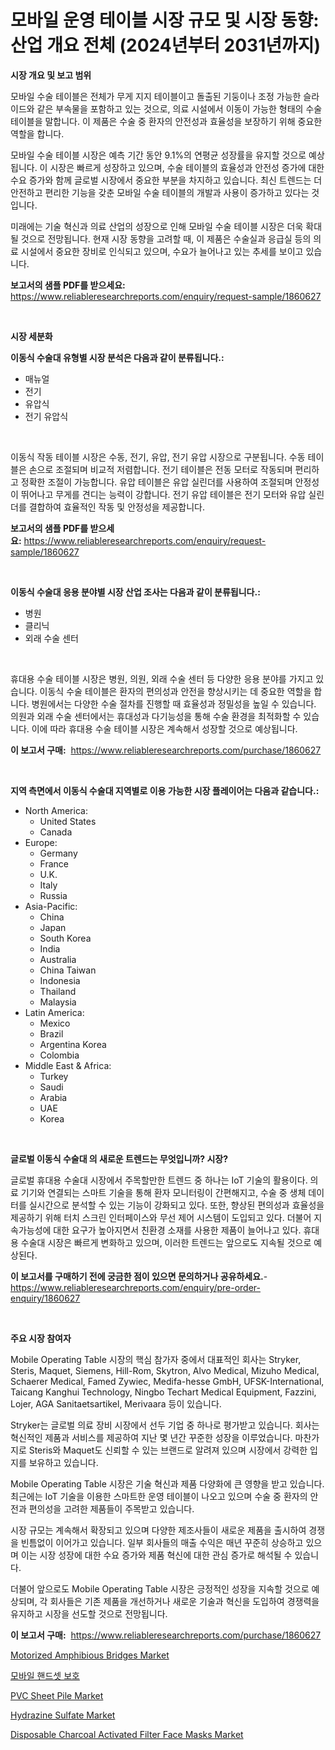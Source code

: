 <p><h1>모바일 운영 테이블 시장 규모 및 시장 동향: 산업 개요 전체 (2024년부터 2031년까지)</h1></p><p><strong>시장 개요 및 보고 범위</strong></p>
<p><p>모바일 수술 테이블은 전체가 무게 지지 테이블이고 돌출된 기둥이나 조정 가능한 슬라이드와 같은 부속물을 포함하고 있는 것으로, 의료 시설에서 이동이 가능한 형태의 수술 테이블을 말합니다. 이 제품은 수술 중 환자의 안전성과 효율성을 보장하기 위해 중요한 역할을 합니다.</p><p>모바일 수술 테이블 시장은 예측 기간 동안 9.1%의 연평균 성장률을 유지할 것으로 예상됩니다. 이 시장은 빠르게 성장하고 있으며, 수술 테이블의 효율성과 안전성 증가에 대한 수요 증가와 함께 글로벌 시장에서 중요한 부분을 차지하고 있습니다. 최신 트렌드는 더 안전하고 편리한 기능을 갖춘 모바일 수술 테이블의 개발과 사용이 증가하고 있다는 것입니다.</p><p>미래에는 기술 혁신과 의료 산업의 성장으로 인해 모바일 수술 테이블 시장은 더욱 확대될 것으로 전망됩니다. 현재 시장 동향을 고려할 때, 이 제품은 수술실과 응급실 등의 의료 시설에서 중요한 장비로 인식되고 있으며, 수요가 늘어나고 있는 추세를 보이고 있습니다.</p></p>
<p><strong>보고서의 샘플 PDF를 받으세요:</strong> <a href="https://www.reliableresearchreports.com/enquiry/request-sample/1860627">https://www.reliableresearchreports.com/enquiry/request-sample/1860627</a></p>
<p>&nbsp;</p>
<p><strong>시장 세분화</strong></p>
<p><strong>이동식 수술대 유형별 시장 분석은 다음과 같이 분류됩니다.:</strong></p>
<p><ul><li>매뉴얼</li><li>전기</li><li>유압식</li><li>전기 유압식</li></ul></p>
<p>&nbsp;</p>
<p><p>이동식 작동 테이블 시장은 수동, 전기, 유압, 전기 유압 시장으로 구분됩니다. 수동 테이블은 손으로 조절되며 비교적 저렴합니다. 전기 테이블은 전동 모터로 작동되며 편리하고 정확한 조절이 가능합니다. 유압 테이블은 유압 실린더를 사용하여 조절되며 안정성이 뛰어나고 무게를 견디는 능력이 강합니다. 전기 유압 테이블은 전기 모터와 유압 실린더를 결합하여 효율적인 작동 및 안정성을 제공합니다.</p></p>
<p><strong>보고서의 샘플 PDF를 받으세요:</strong>&nbsp;<a href="https://www.reliableresearchreports.com/enquiry/request-sample/1860627">https://www.reliableresearchreports.com/enquiry/request-sample/1860627</a></p>
<p>&nbsp;</p>
<p><strong> 이동식 수술대 응용 분야별 시장 산업 조사는 다음과 같이 분류됩니다.:</strong></p>
<p><ul><li>병원</li><li>클리닉</li><li>외래 수술 센터</li></ul></p>
<p>&nbsp;</p>
<p><p>휴대용 수술 테이블 시장은 병원, 의원, 외래 수술 센터 등 다양한 응용 분야를 가지고 있습니다. 이동식 수술 테이블은 환자의 편의성과 안전을 향상시키는 데 중요한 역할을 합니다. 병원에서는 다양한 수술 절차를 진행할 때 효율성과 정밀성을 높일 수 있습니다. 의원과 외래 수술 센터에서는 휴대성과 다기능성을 통해 수술 환경을 최적화할 수 있습니다. 이에 따라 휴대용 수술 테이블 시장은 계속해서 성장할 것으로 예상됩니다.</p></p>
<p><strong>이 보고서 구매:</strong>&nbsp; <a href="https://www.reliableresearchreports.com/purchase/1860627">https://www.reliableresearchreports.com/purchase/1860627</a></p>
<p>&nbsp;</p>
<p><strong>지역 측면에서 이동식 수술대 지역별로 이용 가능한 시장 플레이어는 다음과 같습니다.:</strong></p>
<p><ul>
    <li>
        North America:
        <ul>
            <li>United States</li>
            <li>Canada</li>
        </ul>
    </li>
    <li>
        Europe:
        <ul>
            <li>Germany</li>
            <li>France</li>
            <li>U.K.</li>
            <li>Italy</li>
            <li>Russia</li>
        </ul>
    </li>
    <li>
        Asia-Pacific:
        <ul>
            <li>China</li>
            <li>Japan</li>
            <li>South Korea</li>
            <li>India</li>
            <li>Australia</li>
            <li>China Taiwan</li>
            <li>Indonesia</li>
            <li>Thailand</li>
            <li>Malaysia</li>
        </ul>
    </li>
    <li>
        Latin America:
        <ul>
            <li>Mexico</li>
            <li>Brazil</li>
            <li>Argentina Korea</li>
            <li>Colombia</li>
        </ul>
    </li>
    <li>
        Middle East & Africa:
        <ul>
            <li>Turkey</li>
            <li>Saudi</li>
            <li>Arabia</li>
            <li>UAE</li>
            <li>Korea</li>
        </ul>
    </li>
    </ul></p>
<p>&nbsp;</p>
<p><strong>글로벌 이동식 수술대 의 새로운 트렌드는 무엇입니까? 시장?</strong></p>
<p><p>글로벌 휴대용 수술대 시장에서 주목할만한 트렌드 중 하나는 IoT 기술의 활용이다. 의료 기기와 연결되는 스마트 기술을 통해 환자 모니터링이 간편해지고, 수술 중 생체 데이터를 실시간으로 분석할 수 있는 기능이 강화되고 있다. 또한, 향상된 편의성과 효율성을 제공하기 위해 터치 스크린 인터페이스와 무선 제어 시스템이 도입되고 있다. 더불어 지속가능성에 대한 요구가 높아지면서 친환경 소재를 사용한 제품이 늘어나고 있다. 휴대용 수술대 시장은 빠르게 변화하고 있으며, 이러한 트렌드는 앞으로도 지속될 것으로 예상된다.</p></p>
<p><strong>이 보고서를 구매하기 전에 궁금한 점이 있으면 문의하거나 공유하세요.</strong>- <a href="https://www.reliableresearchreports.com/enquiry/pre-order-enquiry/1860627">https://www.reliableresearchreports.com/enquiry/pre-order-enquiry/1860627</a></p>
<p>&nbsp;</p>
<p><strong>주요 시장 참여자</strong></p>
<p><p>Mobile Operating Table 시장의 핵심 참가자 중에서 대표적인 회사는 Stryker, Steris, Maquet, Siemens, Hill-Rom, Skytron, Alvo Medical, Mizuho Medical, Schaerer Medical, Famed Zywiec, Medifa-hesse GmbH, UFSK-International, Taicang Kanghui Technology, Ningbo Techart Medical Equipment, Fazzini, Lojer, AGA Sanitaetsartikel, Merivaara 등이 있습니다.</p><p>Stryker는 글로벌 의료 장비 시장에서 선두 기업 중 하나로 평가받고 있습니다. 회사는 혁신적인 제품과 서비스를 제공하여 지난 몇 년간 꾸준한 성장을 이루었습니다. 마찬가지로 Steris와 Maquet도 신뢰할 수 있는 브랜드로 알려져 있으며 시장에서 강력한 입지를 보유하고 있습니다.</p><p>Mobile Operating Table 시장은 기술 혁신과 제품 다양화에 큰 영향을 받고 있습니다. 최근에는 IoT 기술을 이용한 스마트한 운영 테이블이 나오고 있으며 수술 중 환자의 안전과 편의성을 고려한 제품들이 주목받고 있습니다.</p><p>시장 규모는 계속해서 확장되고 있으며 다양한 제조사들이 새로운 제품을 출시하여 경쟁을 빈틈없이 이어가고 있습니다. 일부 회사들의 매출 수익은 매년 꾸준히 상승하고 있으며 이는 시장 성장에 대한 수요 증가와 제품 혁신에 대한 관심 증가로 해석될 수 있습니다.</p><p>더불어 앞으로도 Mobile Operating Table 시장은 긍정적인 성장을 지속할 것으로 예상되며, 각 회사들은 기존 제품을 개선하거나 새로운 기술과 혁신을 도입하여 경쟁력을 유지하고 시장을 선도할 것으로 전망됩니다.</p></p>
<p><strong>이 보고서 구매:</strong>&nbsp;&nbsp;<a href="https://www.reliableresearchreports.com/purchase/1860627">https://www.reliableresearchreports.com/purchase/1860627</a></p>
<p><p><a href="https://issuu.com/reportprime-2/docs/motorized-amphibious-bridges-market-size-2030.pptx">Motorized Amphibious Bridges Market</a></p><p><a href="https://github.com/vs019sa3m8x/Market-Research-Report-List-1/blob/main/8248067192865.md">모바일 핸드셋 보호</a></p><p><a href="https://github.com/edytherolanlouisejk1miz0wig/Market-Research-Report-List-1/blob/main/pvc-sheet-pile-market.md">PVC Sheet Pile Market</a></p><p><a href="https://github.com/RoccoManning/Market-Research-Report-List-4/blob/main/hydrazine-sulfate-market.md">Hydrazine Sulfate Market</a></p><p><a href="https://issuu.com/reportprime-2/docs/disposable-charcoal-activated-filter-face-masks-ma">Disposable Charcoal Activated Filter Face Masks Market</a></p></p>
